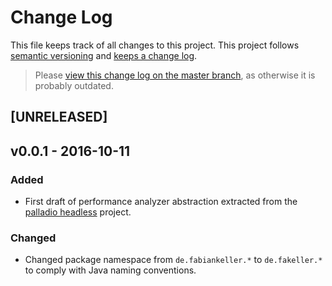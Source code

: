 # Change Log

This file keeps track of all changes to this project. This project follows [semantic versioning](http://semver.org/) and [keeps a change log](http://keepachangelog.com/).

> Please [view this change log on the master branch](https://github.com/FaKeller/performance/blob/master/CHANGELOG.md), as otherwise it is probably outdated.


## [UNRELEASED]


## v0.0.1 - 2016-10-11

### Added
- First draft of performance analyzer abstraction extracted from the [palladio headless](https://github.com/SQuAT-Team/palladio-headless) project.
 
### Changed
- Changed package namespace from `de.fabiankeller.*` to `de.fakeller.*` to comply with Java naming conventions.